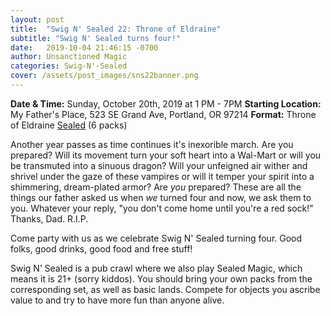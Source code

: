 ```yaml
---
layout: post
title:  "Swig N' Sealed 22: Throne of Eldraine"
subtitle: "Swig N' Sealed turns four!"
date:   2019-10-04 21:46:15 -0700
author: Unsanctioned Magic
categories: Swig-N'-Sealed
cover: /assets/post_images/sns22banner.png
---
```

<b>Date & Time:</b> Sunday, October 20th, 2019 at 1 PM - 7PM
<b>Starting Location:</b> My Father's Place, 523 SE Grand Ave, Portland, OR 97214
<b>Format:</b> Throne of Eldraine <a href="https://magic.wizards.com/en/game-info/gameplay/formats/sealed-deck">Sealed</a> (6 packs)


Another year passes as time continues it's inexorible march. Are you prepared? Will its movement turn your soft heart into a Wal-Mart or will you be transmuted into a sinuous dragon? Will your unfeigned air wither and shrivel under the gaze of these vampires or will it temper your spirit into a shimmering, dream-plated armor? Are <i>you</i> prepared? These are all the things our father asked us when <i>we</i> turned four and now, we ask them to you. Whatever your reply, "you don't come home until you're a red sock!" Thanks, Dad. R.I.P.

Come party with us as we celebrate Swig N' Sealed turning four. Good folks, good drinks, good food and free stuff!
 
Swig N’ Sealed is a pub crawl where we also play Sealed Magic, which means it is 21+ (sorry kiddos). You should bring your own packs from the corresponding set, as well as basic lands. Compete for objects you ascribe value to and try to have more fun than anyone alive.
